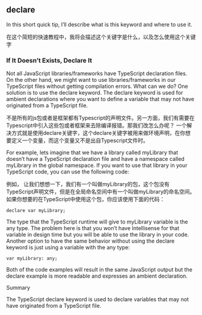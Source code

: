 ## declare
In this short quick tip, I’ll describe what is this keyword and where to use it.

在这个简短的快速教程中，我将会描述这个关键字是什么，以及怎么使用这个关键字

### If It Doesn’t Exists, Declare It
Not all JavaScript libraries/frameworks have TypeScript declaration files. On the other hand, we might want to use libraries/frameworks 
in our TypeScript files without getting compilation errors. What can we do? 
One solution is to use the declare keyword. The declare keyword is used for ambient declarations where you want to define a variable
that may not have originated from a TypeScript file.

不是所有的js包或者是框架都有Typescript的声明文件。另一方面，我们有需要在Typescript中引入这些包或者框架来去除编译报错。那我们改怎么办呢？
一个解决方式就是使用declare关键字，这个declare关键字被用来做环境声明，在你想要定义一个变量，而这个变量又不是出自Typescript文件时。

For example, lets imagine that we have a library called myLibrary that doesn’t have a TypeScript declaration file and have a namespace 
called myLibrary in the global namespace. 
If you want to use that library in your TypeScript code, you can use the following code:

例如， 让我们想想一下，我们有一个叫做myLibrary的包，这个包没有TypeScript声明文件，但是在全局命名空间中有一个叫做myLibrary的命名空间。
如果你想要的在TypeScript中使用这个包，你应该使用下面的代码：

```
declare var myLibrary;
```
The type that the TypeScript runtime will give to myLibrary variable is the any type. The problem here is that you won’t have Intellisense
for that variable in design time but you will be able to use the library in your code. Another option to have the same behavior without
using the declare keyword is just using a variable with the any type:


```
var myLibrary: any;
```
Both of the code examples will result in the same JavaScript output but the declare example is more readable and expresses an ambient 
declaration.

Summary

The TypeScript declare keyword is used to declare variables that may not have originated from a TypeScript file.
